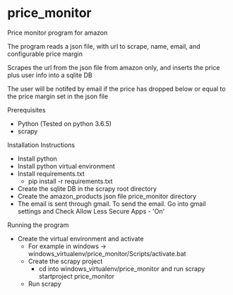# price_monitor
Price monitor program for amazon

The program reads a json file, with url to scrape, name, email, and configurable price margin

Scrapes the url from the json file from amazon only, and inserts the price plus user info into a sqlite DB

The user will be notifed by email if the price has dropped below or equal to the price margin set in the json file

Prerequisites
* Python (Tested on python 3.6.5)
* scrapy

Installation Instructions
* Install python 
* Install python virtual environment
* Install requirements.txt
    * pip install -r requirements.txt
* Create the sqlite DB in the scrapy root directory
* Create the amazon_products json file price_monitor directory
* The email is sent through gmail. To send the email. Go into gmail settings and Check Allow Less Secure Apps - 'On'

Running the program
* Create the virtual environment and activate
   * For example in windows ->  windows_virtualenv/price_monitor/Scripts/activate.bat
   * Create the scrapy project
      *  cd into windows_virtualenv/price_monitor and run scrapy startproject price_monitor
   * Run scrapy
